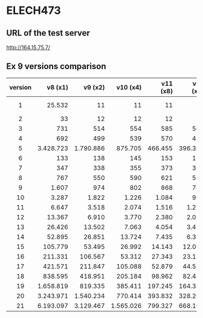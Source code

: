 # ELECH473

## URL of the test server
http://164.15.75.7/

## Ex 9 versions comparison
| version | v8 (x1)    | v9 (x2)   | v10 (x4)  | v11 (x8)| v12 (x8)|v13 (x16)|v14 (x32)|v15 (x1024)|  v8/v15   | v17       | v18       |
|:-------:|-----------:|----------:|----------:|--------:|--------:|--------:|--------:|----------:|----------:|----------:|----------:|
|    1    |   25.532   |        11 | 11        | 11      | 11      | 11      | 11      | 11        | x 2.321,09| 11        | 11        |
|    2    |    33      |        12 | 12        | 12      | 12      | 12      | 12      | 12        | x 2,75    | 12        | 12        |
|    3    |    731     |       514 | 554       | 585     | 500     | 528     | 556     | 1.425     | x 0,51    | 1.283     | 1.186     |
|    4    |    692     |       499 | 539       | 570     | 485     | 513     | 541     | 1.410     | x 0,49    | 1.270     | 1.173     |
|    5    |  3.428.723 | 1.790.886 | 875.705   | 466.455 | 396.314 | 202.722 | 103.878 | 10.944    | x 163,64  | 9.501     | 9.448     |
|    6    |    133     |       138 | 145       | 153     | 134     | 142     | 150     | 478       | x 0,28    | 420       | 319       |
|    7    |    347     |       338 | 355       | 373     | 324     | 342     | 360     | 956       | x 0,36    | 850       | 751       |
|    8    |    767     |       550 | 590       | 621     | 536     | 564     | 592     | 1.461     | x 0,52    | 1.309     | 1.212     |
|    9    |   1.607    |       974 | 802       | 868     | 745     | 768     | 824     | 1.967     | x 0,81    | 1.767     | 1.672     |
|    10   |   3.287    |     1.822 | 1.226     | 1.084   | 969     | 1.005   | 1.056   | 2.474     | x 1,33    | 2.224     | 2.131     |
|    11   |   6.647    |     3.518 | 2.074     | 1.516   | 1.297   | 1.193   | 1.285   | 2.982     | x 2,23    | 2.680     | 2.589     |
|    12   |   13.367   |     6.910 | 3.770     | 2.380   | 2.033   | 1.569   | 1.477   | 3.491     | x 3,83    | 3.135     | 3.046     |
|    13   |   26.426   |    13.502 | 7.063     | 4.054   | 3.451   | 2.288   | 1.837   | 3.980     | x 6,64    | 3.575     | 3.488     |
|    14   |   52.895   |    26.851 | 13.724    | 7.435   | 6.320   | 3.741   | 2.566   | 4.458     | x 11,86   | 4.004     | 3.919     |
|    15   |  105.779   |    53.495 | 26.992    | 14.143  | 12.004  | 6.593   | 3.970   | 4.925     | x 21,48   | 4.422     | 4.339     |
|    16   |  211.331   |   106.567 | 53.312    | 27.343  | 23.156  | 12.081  | 6.469   | 5.393     | x 39,18   | 4.839     | 4.758     |
|    17   |  421.571   |   211.847 | 105.088   | 52.879  | 44.596  | 21.812  | 11.824  | 5.768     | x 73,09   | 5.161     | 5.082     |
|    18   |  838.595   |   418.951 | 205.184   | 98.962  | 82.487  | 42.783  | 22.555  | 6.539     | x 128,25  | 5.821     | 5.746     |
|    19   |  1.658.819 |   819.335 | 385.411   | 197.245 | 164.386 | 84.746  | 44.038  | 8.102     | x 204,74  | 7.157     | 7.090     |
|    20   |  3.243.971 | 1.540.234 | 770.414   | 393.832 | 328.205 | 168.693 | 87.025  | 11.249    | x 288,38  | 9.845     | 9.794     |
|    21   |  6.193.097 | 3.129.467 | 1.565.026 | 799.327 | 668.164 | 342.767 | 176.110 | 17.693    | x 350,03  | 15.322    | 15.303    |
